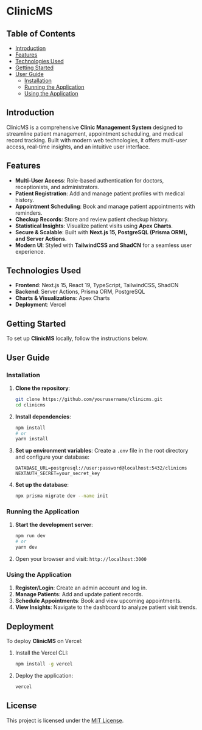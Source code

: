 # ClinicMS

## Table of Contents
- [Introduction](#introduction)
- [Features](#features)
- [Technologies Used](#technologies-used)
- [Getting Started](#getting-started)
- [User Guide](#user-guide)
  - [Installation](#installation)
  - [Running the Application](#running-the-application)
  - [Using the Application](#using-the-application)

## Introduction
ClinicMS is a comprehensive **Clinic Management System** designed to streamline patient management, appointment scheduling, and medical record tracking. Built with modern web technologies, it offers multi-user access, real-time insights, and an intuitive user interface.

## Features
- **Multi-User Access**: Role-based authentication for doctors, receptionists, and administrators.
- **Patient Registration**: Add and manage patient profiles with medical history.
- **Appointment Scheduling**: Book and manage patient appointments with reminders.
- **Checkup Records**: Store and review patient checkup history.
- **Statistical Insights**: Visualize patient visits using **Apex Charts**.
- **Secure & Scalable**: Built with **Next.js 15, PostgreSQL (Prisma ORM), and Server Actions**.
- **Modern UI**: Styled with **TailwindCSS and ShadCN** for a seamless user experience.

## Technologies Used
- **Frontend**: Next.js 15, React 19, TypeScript, TailwindCSS, ShadCN
- **Backend**: Server Actions, Prisma ORM, PostgreSQL
- **Charts & Visualizations**: Apex Charts
- **Deployment**: Vercel

## Getting Started
To set up **ClinicMS** locally, follow the instructions below.

## User Guide

### Installation
1. **Clone the repository**:
   ```bash
   git clone https://github.com/yourusername/clinicms.git
   cd clinicms
   ```

2. **Install dependencies**:
   ```bash
   npm install
   # or
   yarn install
   ```

3. **Set up environment variables**:
   Create a `.env` file in the root directory and configure your database:
   ```env
   DATABASE_URL=postgresql://user:password@localhost:5432/clinicms
   NEXTAUTH_SECRET=your_secret_key
   ```

4. **Set up the database**:
   ```bash
   npx prisma migrate dev --name init
   ```

### Running the Application
1. **Start the development server**:
   ```bash
   npm run dev
   # or
   yarn dev
   ```
2. Open your browser and visit: `http://localhost:3000`

### Using the Application
1. **Register/Login**: Create an admin account and log in.
2. **Manage Patients**: Add and update patient records.
3. **Schedule Appointments**: Book and view upcoming appointments.
4. **View Insights**: Navigate to the dashboard to analyze patient visit trends.

## Deployment
To deploy **ClinicMS** on Vercel:
1. Install the Vercel CLI:
   ```bash
   npm install -g vercel
   ```
2. Deploy the application:
   ```bash
   vercel
   ```

## License
This project is licensed under the [MIT License](LICENSE).

